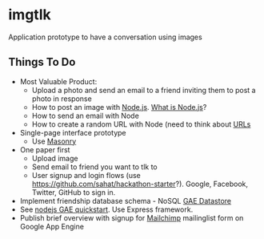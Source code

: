 # imgtlk
Application prototype to have a conversation using images

## Things To Do
* Most Valuable Product: 
  * Upload a photo and send an email to a friend inviting them to post a photo in response
   * How to post an image with [Node.js](http://www.slideshare.net/simon/evented-io-based-web-servers-explained-using-bunnies). [What is Node.js](https://stackoverflow.com/questions/1884724/what-is-node-js)?
   * How to send an email with Node
   * How to create a random URL with Node (need to think about [URLs](http://warpspire.com/posts/url-design/)
* Single-page interface prototype
  * Use [Masonry](https://github.com/desandro/masonry)
* One paper first
  * Upload image
  * Send email to friend you want to tlk to
  * User signup and login flows (use <https://github.com/sahat/hackathon-starter>?). Google, Facebook, Twitter, GitHub to sign in.
* Implement friendship database schema - NoSQL [GAE Datastore](https://cloud.google.com/datastore/)
* See [nodejs GAE quickstart](https://cloud.google.com/nodejs/). Use Express framework.
* Publish brief overview with signup for [Mailchimp](http://mailchimp.com/) mailinglist form on Google App Engine
